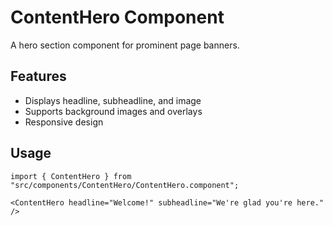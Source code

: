 # ContentHero Component

A hero section component for prominent page banners.

## Features
- Displays headline, subheadline, and image
- Supports background images and overlays
- Responsive design

## Usage
```tsx
import { ContentHero } from "src/components/ContentHero/ContentHero.component";

<ContentHero headline="Welcome!" subheadline="We're glad you're here." />
``` 